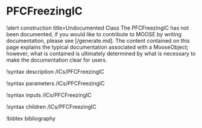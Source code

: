 <!-- MOOSE Documentation Stub: Remove this when content is added. -->

# PFCFreezingIC

!alert construction title=Undocumented Class
The PFCFreezingIC has not been documented, if you would like to contribute to MOOSE by
writing documentation, please see [/generate.md]. The content contained on this page explains
the typical documentation associated with a MooseObject; however, what is contained is ultimately
determined by what is necessary to make the documentation clear for users.

!syntax description /ICs/PFCFreezingIC

!syntax parameters /ICs/PFCFreezingIC

!syntax inputs /ICs/PFCFreezingIC

!syntax children /ICs/PFCFreezingIC

!bibtex bibliography
